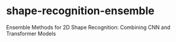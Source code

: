 # shape-recognition-ensemble
Ensemble Methods for 2D Shape Recognition: Combining CNN and Transformer Models
